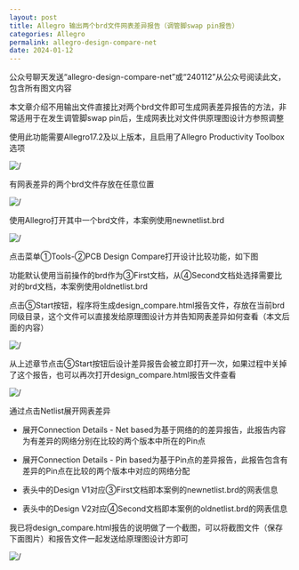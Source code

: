 ```yaml
---
layout: post
title: Allegro 输出两个brd文件网表差异报告（调管脚swap pin报告）
categories: Allegro
permalink: allegro-design-compare-net
date: 2024-01-12
---
```


公众号聊天发送“allegro-design-compare-net”或“240112”从公众号阅读此文，包含所有图文内容

本文章介绍不用输出文件直接比对两个brd文件即可生成网表差异报告的方法，非常适用于在发生调管脚swap pin后，生成网表比对文件供原理图设计方参照调整

使用此功能需要Allegro17.2及以上版本，且启用了Allegro Productivity Toolbox选项

![/](https://a1024.synology.me/images/blog/2024/compare2.png)

有网表差异的两个brd文件存放在任意位置

![/](https://a1024.synology.me/images/blog/2024/compare1.png)

使用Allegro打开其中一个brd文件，本案例使用newnetlist.brd

![/](https://a1024.synology.me/images/blog/2024/compare3.png)

点击菜单①Tools-②PCB Design Compare打开设计比较功能，如下图

功能默认使用当前操作的brd作为③First文档，从④Second文档处选择需要比对的brd文档，本案例使用oldnetlist.brd

点击⑤Start按钮，程序将生成design_compare.html报告文件，存放在当前brd同级目录，这个文件可以直接发给原理图设计方并告知网表差异如何查看（本文后面的内容）

![/](https://a1024.synology.me/images/blog/2024/compare4.png)

从上述章节点击⑤Start按钮后设计差异报告会被立即打开一次，如果过程中关掉了这个报告，也可以再次打开design_compare.html报告文件查看

![/](https://a1024.synology.me/images/blog/2024/compare5.png)

通过点击Netlist展开网表差异

* 展开Connection Details - Net based为基于网络的的差异报告，此报告内容为有差异的网络分别在比较的两个版本中所在的Pin点
* 展开Connection Details - Pin based为基于Pin点的差异报告，此报告包含有差异的Pin点在比较的两个版本中对应的网络分配

* 表头中的Design V1对应③First文档即本案例的newnetlist.brd的网表信息
* 表头中的Design V2对应④Second文档即本案例的oldnetlist.brd的网表信息

我已将design_compare.html报告的说明做了一个截图，可以将截图文件（保存下面图片）和报告文件一起发送给原理图设计方即可

![/](https://a1024.synology.me/images/blog/2024/compare.png)